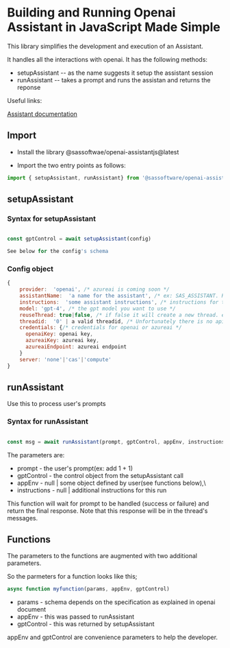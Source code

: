 # Building and Running Openai Assistant in JavaScript Made Simple

This library simplifies the development and execution of an Assistant.

It handles all the interactions with openai. It has the following methods:

- setupAssistant   -- as the name suggests it setup the assistant session
- runAssistant -- takes a prompt and runs the assistan and returns the reponse

Useful links:

[Assistant documentation](https://platform.openai.com/docs/assistants/overview)

## Import

- Install the library @sassoftwae/openai-assistantjs@latest

- Import the two entry points as follows:

```javascript
import { setupAssistant, runAssistant} from '@sassoftware/openai-assistantjs';
```

## setupAssistant

### Syntax for setupAssistant

```javascript

const gptControl = await setupAssistant(config)

See below for the config's schema

```

### Config object

```javascript
{
    provider:  'openai', /* azureai is coming soon */
    assistantName:  'a name for the assistant', /* ex: SAS_ASSISTANT. Reuse name to keep costs down */
    instructions:  'some assistant instructions', /* instructions for the assistant. Ignored if assistant exists */
    model: 'gpt-4', /* the gpt model you want to use */
    reuseThread: true|false, /* if false it will create a new thread. else will use the specified threadid */
    threadid:  '0' | a valid threadid, /* Unfortunately there is no api to manage threads. So reusing might be a good option (with its drawbacks)*/
    credentials: {/* credentials for openai or azureai */
      openaiKey: openai key,
      azureaiKey: azureai key, 
      azureaiEndpoint: azureai endpoint
    }
    server: 'none'|'cas'|'compute'
}

```

## runAssistant

Use this to process user's prompts

### Syntax for runAssistant

```javascript

const msg = await runAssistant(prompt, gptControl, appEnv, instructions)

```

The parameters are:

- prompt - the user's prompt(ex: add 1 + 1)
- gptControl - the control object from the setupAssistant call
- appEnv - null | some object defined by user(see functions below),\
- instructions - null | additional instructions for this run

This function will wait for prompt to be handled (success or failure) and
return the final response.
Note that this response will be in the thread's messages.

## Functions

The parameters to the functions are augmented with two additional parameters.

So the parmeters for a function looks like this;

```javascript
async function myfunction(params, appEnv, gptControl)
```

- params - schema depends on the specification as explained in openai document
- appEnv - this was passed to runAssistant
- gptControl - this was returned by setupAssistant

appEnv and gptControl are convenience parameters to help the developer.
